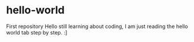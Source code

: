 # hello-world
First repository
Hello
still learning about coding, I am just reading the hello world tab step by step. :]

